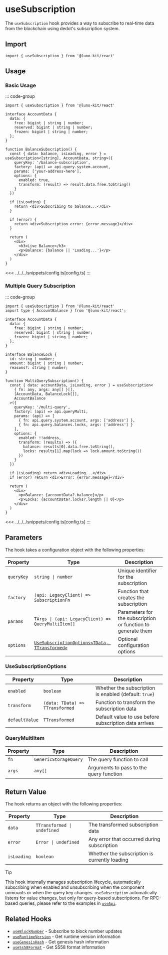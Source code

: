 # useSubscription

The `useSubscription` hook provides a way to subscribe to real-time data from the blockchain using dedot's subscription system.

## Import

```tsx
import { useSubscription } from '@luno-kit/react'
```

## Usage

### Basic Usage

::: code-group
```tsx [index.tsx]
import { useSubscription } from '@luno-kit/react'

interface AccountData {
  data: {
    free: bigint | string | number;
    reserved: bigint | string | number;
    frozen: bigint | string | number;
  };
}

function BalanceSubscription() {
  const { data: balance, isLoading, error } = useSubscription<[string], AccountData, string>({
    queryKey: '/balance-subscription',
    factory: (api) => api.query.system.account,
    params: ['your-address-here'],
    options: {
      enabled: true,
      transform: (result) => result.data.free.toString()
    }
  })
  
  if (isLoading) {
    return <div>Subscribing to balance...</div>
  }
  
  if (error) {
    return <div>Subscription error: {error.message}</div>
  }
  
  return (
    <div>
      <h3>Live Balance</h3>
      <p>Balance: {balance || 'Loading...'}</p>
    </div>
  )
}
```
<<< ../../../snippets/config.ts[config.ts]
:::

### Multiple Query Subscription

::: code-group
```tsx [MultiQuerySubscription.tsx]
import { useSubscription } from '@luno-kit/react'
import type { AccountBalance } from '@luno-kit/react';

interface AccountData {
  data: {
    free: bigint | string | number;
    reserved: bigint | string | number;
    frozen: bigint | string | number;
  };
}

interface BalanceLock {
  id: string | number;
  amount: bigint | string | number;
  reasons?: string | number;
}

function MultiQuerySubscription() {
  const { data: accountData, isLoading, error } = useSubscription<
    { fn: any, args: any[] }[],
    [AccountData, BalanceLock[]],
    AccountBalance
  >({
    queryKey: '/multi-query',
    factory: (api) => api.queryMulti,
    params: (api) => [
      { fn: api.query.system.account, args: ['address'] },
      { fn: api.query.balances.locks, args: ['address'] }
    ],
    options: {
      enabled: !!address,
      transform: (results) => ({
        balance: results[0].data.free.toString(),
        locks: results[1].map(lock => lock.amount.toString())
      })
    }
  })
  
  if (isLoading) return <div>Loading...</div>
  if (error) return <div>Error: {error.message}</div>
  
  return (
    <div>
      <p>Balance: {accountData?.balance}</p>
      <p>Locks: {accountData?.locks?.length || 0}</p>
    </div>
  )
}
```
<<< ../../../snippets/config.ts[config.ts]
:::

## Parameters

The hook takes a configuration object with the following properties:

| Property | Type                                                                     | Description |
|----------|--------------------------------------------------------------------------|-------------|
| `queryKey` | `string \| number`                                                       | Unique identifier for the subscription |
| `factory` | `(api: LegacyClient) => SubscriptionFn`                                  | Function that creates the subscription |
| `params` | `TArgs \| (api: LegacyClient) => QueryMultiItem[]`                       | Parameters for the subscription or function to generate them |
| `options` | [`UseSubscriptionOptions<TData, TTransformed>`](#usesubscriptionoptions) | Optional configuration options |

### UseSubscriptionOptions

| Property | Type | Description |
|----------|------|-------------|
| `enabled` | `boolean` | Whether the subscription is enabled (default: `true`) |
| `transform` | `(data: TData) => TTransformed` | Function to transform the subscription data |
| `defaultValue` | `TTransformed` | Default value to use before subscription data arrives |

### QueryMultiItem

| Property | Type | Description |
|----------|------|-------------|
| `fn` | `GenericStorageQuery` | The query function to call |
| `args` | `any[]` | Arguments to pass to the query function |

## Return Value

The hook returns an object with the following properties:

| Property | Type | Description |
|----------|------|-------------|
| `data` | `TTransformed \| undefined` | The transformed subscription data |
| `error` | `Error \| undefined` | Any error that occurred during subscription |
| `isLoading` | `boolean` | Whether the subscription is currently loading |

> [!TIP]
> This hook internally manages subscription lifecycle, automatically subscribing when enabled and unsubscribing when the component unmounts or when the query key changes. `useSubscription` automatically listens for value changes, but only for query-based subscriptions. For RPC-based queries, please refer to the examples in [`useApi`](/hooks/api/use-api).

## Related Hooks

- [`useBlockNumber`](/hooks/data/use-block-number) - Subscribe to block number updates
- [`useRuntimeVersion`](/hooks/data/use-runtime-version) - Get runtime version information
- [`useGenesisHash`](/hooks/data/use-genesis-hash) - Get genesis hash information
- [`useSs58Format`](/hooks/data/use-ss58-format) - Get SS58 format information
